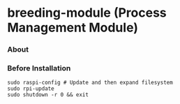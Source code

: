breeding-module (Process Management Module)
===========================================

### About ###

### Before Installation ###
```console
sudo raspi-config # Update and then expand filesystem
sudo rpi-update
sudo shutdown -r 0 && exit
```
